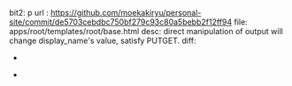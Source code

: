 bit2: p
url : https://github.com/moekakiryu/personal-site/commit/de5703cebdbc750bf279c93c80a5bebb2f12ff94
file: apps/root/templates/root/base.html
desc: direct manipulation of output will change display_name's value, satisfy PUTGET.
diff: 
-  <title>{% block head.title %} {{ meta.current.display_name|default:"Page" }} {% endblock head.title %} | Raymond Lewandowski</title>
+  <title>{% block head.title %} {{ meta.current.name|default:"Page" }} {% endblock head.title %} | Raymond Lewandowski</title>